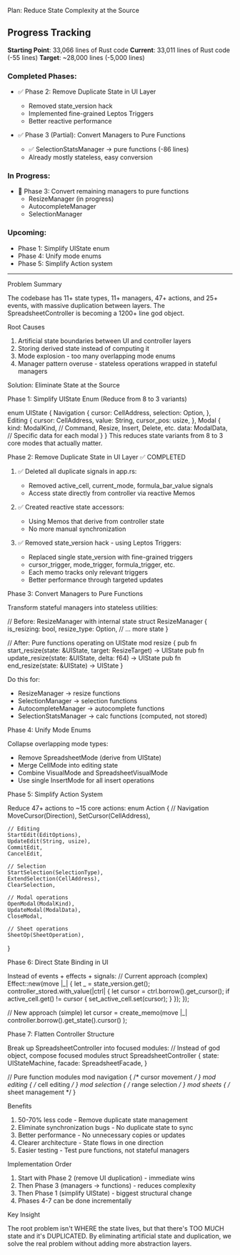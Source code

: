 Plan: Reduce State Complexity at the Source

## Progress Tracking

**Starting Point**: 33,066 lines of Rust code
**Current**: 33,011 lines of Rust code (-55 lines)
**Target**: ~28,000 lines (-5,000 lines)

### Completed Phases:
- ✅ Phase 2: Remove Duplicate State in UI Layer
  - Removed state_version hack
  - Implemented fine-grained Leptos Triggers
  - Better reactive performance
  
- ✅ Phase 3 (Partial): Convert Managers to Pure Functions
  - ✅ SelectionStatsManager → pure functions (-86 lines)
  - Already mostly stateless, easy conversion

### In Progress:
- 🔄 Phase 3: Convert remaining managers to pure functions
  - ResizeManager (in progress)
  - AutocompleteManager
  - SelectionManager

### Upcoming:
- Phase 1: Simplify UIState enum
- Phase 4: Unify mode enums
- Phase 5: Simplify Action system

---

Problem Summary

The codebase has 11+ state types, 11+ managers, 47+ actions, and 25+ events, with massive duplication between layers.
The SpreadsheetController is becoming a 1200+ line god object.

Root Causes

1. Artificial state boundaries between UI and controller layers
1. Storing derived state instead of computing it
1. Mode explosion - too many overlapping mode enums
1. Manager pattern overuse - stateless operations wrapped in stateful managers

Solution: Eliminate State at the Source

Phase 1: Simplify UIState Enum (Reduce from 8 to 3 variants)

enum UIState {
Navigation {
cursor: CellAddress,
selection: Option<Selection>,
},
Editing {
cursor: CellAddress,
value: String,
cursor_pos: usize,
},
Modal {
kind: ModalKind, // Command, Resize, Insert, Delete, etc.
data: ModalData, // Specific data for each modal
}
}
This reduces state variants from 8 to 3 core modes that actually matter.

Phase 2: Remove Duplicate State in UI Layer ✅ COMPLETED

1. ✅ Deleted all duplicate signals in app.rs:
   - Removed active_cell, current_mode, formula_bar_value signals  
   - Access state directly from controller via reactive Memos

2. ✅ Created reactive state accessors:
   - Using Memos that derive from controller state
   - No more manual synchronization

3. ✅ Removed state_version hack - using Leptos Triggers:
   - Replaced single state_version with fine-grained triggers
   - cursor_trigger, mode_trigger, formula_trigger, etc.
   - Each memo tracks only relevant triggers
   - Better performance through targeted updates

Phase 3: Convert Managers to Pure Functions

Transform stateful managers into stateless utilities:

// Before: ResizeManager with internal state
struct ResizeManager {
is_resizing: bool,
resize_type: Option<ResizeType>,
// ... more state
}

// After: Pure functions operating on UIState
mod resize {
pub fn start_resize(state: &UIState, target: ResizeTarget) -> UIState
pub fn update_resize(state: &UIState, delta: f64) -> UIState
pub fn end_resize(state: &UIState) -> UIState
}

Do this for:

- ResizeManager → resize functions
- SelectionManager → selection functions
- AutocompleteManager → autocomplete functions
- SelectionStatsManager → calc functions (computed, not stored)

Phase 4: Unify Mode Enums

Collapse overlapping mode types:

- Remove SpreadsheetMode (derive from UIState)
- Merge CellMode into editing state
- Combine VisualMode and SpreadsheetVisualMode
- Use single InsertMode for all insert operations

Phase 5: Simplify Action System

Reduce 47+ actions to ~15 core actions:
enum Action {
// Navigation
MoveCursor(Direction),
SetCursor(CellAddress),

```
// Editing
StartEdit(EditOptions),
UpdateEdit(String, usize),
CommitEdit,
CancelEdit,

// Selection
StartSelection(SelectionType),
ExtendSelection(CellAddress),
ClearSelection,

// Modal operations
OpenModal(ModalKind),
UpdateModal(ModalData),
CloseModal,

// Sheet operations
SheetOp(SheetOperation),
```

}

Phase 6: Direct State Binding in UI

Instead of events + effects + signals:
// Current approach (complex)
Effect::new(move |\_| {
let _ = state_version.get();
controller_stored.with_value(|ctrl| {
let cursor = ctrl.borrow().get_cursor();
if active_cell.get() != cursor {
set_active_cell.set(cursor);
}
});
});

// New approach (simple)
let cursor = create_memo(move |\_|
controller.borrow().get_state().cursor()
);

Phase 7: Flatten Controller Structure

Break up SpreadsheetController into focused modules:
// Instead of god object, compose focused modules
struct SpreadsheetController {
state: UIStateMachine,
facade: SpreadsheetFacade,
}

// Pure function modules
mod navigation { /\* cursor movement */ }
mod editing { /* cell editing */ }
mod selection { /* range selection */ }
mod sheets { /* sheet management \*/ }

Benefits

1. 50-70% less code - Remove duplicate state management
1. Eliminate synchronization bugs - No duplicate state to sync
1. Better performance - No unnecessary copies or updates
1. Clearer architecture - State flows in one direction
1. Easier testing - Test pure functions, not stateful managers

Implementation Order

1. Start with Phase 2 (remove UI duplication) - immediate wins
1. Then Phase 3 (managers → functions) - reduces complexity
1. Then Phase 1 (simplify UIState) - biggest structural change
1. Phases 4-7 can be done incrementally

Key Insight

The root problem isn't WHERE the state lives, but that there's TOO MUCH state and it's DUPLICATED. By eliminating
artificial state and duplication, we solve the real problem without adding more abstraction layers.
